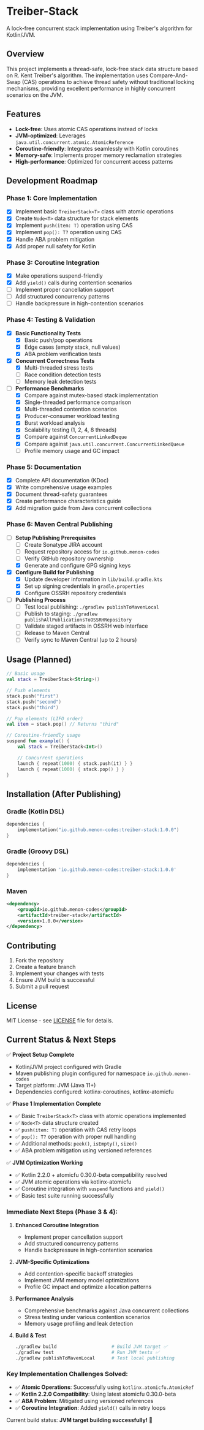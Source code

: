 # Treiber-Stack

A lock-free concurrent stack implementation using Treiber's algorithm for Kotlin/JVM.

## Overview

This project implements a thread-safe, lock-free stack data structure based on R. Kent Treiber's algorithm. The implementation uses Compare-And-Swap (CAS) operations to achieve thread safety without traditional locking mechanisms, providing excellent performance in highly concurrent scenarios on the JVM.

## Features

- **Lock-free**: Uses atomic CAS operations instead of locks
- **JVM-optimized**: Leverages `java.util.concurrent.atomic.AtomicReference`
- **Coroutine-friendly**: Integrates seamlessly with Kotlin coroutines
- **Memory-safe**: Implements proper memory reclamation strategies
- **High-performance**: Optimized for concurrent access patterns

## Development Roadmap

### Phase 1: Core Implementation

- [x] Implement basic `TreiberStack<T>` class with atomic operations
- [x] Create `Node<T>` data structure for stack elements
- [x] Implement `push(item: T)` operation using CAS
- [x] Implement `pop(): T?` operation using CAS
- [x] Handle ABA problem mitigation
- [x] Add proper null safety for Kotlin

### Phase 3: Coroutine Integration

- [x] Make operations suspend-friendly
- [x] Add `yield()` calls during contention scenarios
- [ ] Implement proper cancellation support
- [ ] Add structured concurrency patterns
- [ ] Handle backpressure in high-contention scenarios

### Phase 4: Testing & Validation

- [x] **Basic Functionality Tests**
  - [x] Basic push/pop operations
  - [x] Edge cases (empty stack, null values)
  - [x] ABA problem verification tests
- [x] **Concurrent Correctness Tests**
  - [x] Multi-threaded stress tests
  - [ ] Race condition detection tests
  - [ ] Memory leak detection tests
- [ ] **Performance Benchmarks**
  - [x] Compare against mutex-based stack implementation
  - [x] Single-threaded performance comparison
  - [x] Multi-threaded contention scenarios
  - [x] Producer-consumer workload testing
  - [x] Burst workload analysis
  - [x] Scalability testing (1, 2, 4, 8 threads)
  - [x] Compare against `ConcurrentLinkedDeque`
  - [x] Compare against `java.util.concurrent.ConcurrentLinkedQueue`
  - [ ] Profile memory usage and GC impact

### Phase 5: Documentation

- [x] Complete API documentation (KDoc)
- [x] Write comprehensive usage examples
- [x] Document thread-safety guarantees
- [x] Create performance characteristics guide
- [x] Add migration guide from Java concurrent collections

### Phase 6: Maven Central Publishing

- [ ] **Setup Publishing Prerequisites**
  - [ ] Create Sonatype JIRA account
  - [ ] Request repository access for `io.github.menon-codes`
  - [ ] Verify GitHub repository ownership
  - [x] Generate and configure GPG signing keys
- [x] **Configure Build for Publishing**
  - [x] Update developer information in `lib/build.gradle.kts`
  - [x] Set up signing credentials in `gradle.properties`
  - [x] Configure OSSRH repository credentials
- [ ] **Publishing Process**
  - [ ] Test local publishing: `./gradlew publishToMavenLocal`
  - [ ] Publish to staging: `./gradlew publishAllPublicationsToOSSRHRepository`
  - [ ] Validate staged artifacts in OSSRH web interface
  - [ ] Release to Maven Central
  - [ ] Verify sync to Maven Central (up to 2 hours)

## Usage (Planned)

```kotlin
// Basic usage
val stack = TreiberStack<String>()

// Push elements
stack.push("first")
stack.push("second")
stack.push("third")

// Pop elements (LIFO order)
val item = stack.pop() // Returns "third"

// Coroutine-friendly usage
suspend fun example() {
    val stack = TreiberStack<Int>()

    // Concurrent operations
    launch { repeat(1000) { stack.push(it) } }
    launch { repeat(1000) { stack.pop() } }
}
```

## Installation (After Publishing)

### Gradle (Kotlin DSL)

```kotlin
dependencies {
    implementation("io.github.menon-codes:treiber-stack:1.0.0")
}
```

### Gradle (Groovy DSL)

```groovy
dependencies {
    implementation 'io.github.menon-codes:treiber-stack:1.0.0'
}
```

### Maven

```xml
<dependency>
    <groupId>io.github.menon-codes</groupId>
    <artifactId>treiber-stack</artifactId>
    <version>1.0.0</version>
</dependency>
```

## Contributing

1. Fork the repository
2. Create a feature branch
3. Implement your changes with tests
4. Ensure JVM build is successful
5. Submit a pull request

## License

MIT License - see [LICENSE](LICENSE) file for details.

## Current Status & Next Steps

✅ **Project Setup Complete**

- Kotlin/JVM project configured with Gradle
- Maven publishing plugin configured for namespace `io.github.menon-codes`
- Target platform: JVM (Java 11+)
- Dependencies configured: kotlinx-coroutines, kotlinx-atomicfu

✅ **Phase 1 Implementation Complete**

- ✅ Basic `TreiberStack<T>` class with atomic operations implemented
- ✅ `Node<T>` data structure created
- ✅ `push(item: T)` operation with CAS retry loops
- ✅ `pop(): T?` operation with proper null handling
- ✅ Additional methods: `peek()`, `isEmpty()`, `size()`
- ✅ ABA problem mitigation using versioned references

✅ **JVM Optimization Working**

- ✅ Kotlin 2.2.0 + atomicfu 0.30.0-beta compatibility resolved
- ✅ JVM atomic operations via kotlinx-atomicfu
- ✅ Coroutine integration with `suspend` functions and `yield()`
- ✅ Basic test suite running successfully

### Immediate Next Steps (Phase 3 & 4):

1. **Enhanced Coroutine Integration**

   - Implement proper cancellation support
   - Add structured concurrency patterns
   - Handle backpressure in high-contention scenarios

2. **JVM-Specific Optimizations**

   - Add contention-specific backoff strategies
   - Implement JVM memory model optimizations
   - Profile GC impact and optimize allocation patterns

3. **Performance Analysis**

   - Comprehensive benchmarks against Java concurrent collections
   - Stress testing under various contention scenarios
   - Memory usage profiling and leak detection

4. **Build & Test**
   ```bash
   ./gradlew build                    # Build JVM target ✅
   ./gradlew test                     # Run JVM tests ✅
   ./gradlew publishToMavenLocal      # Test local publishing
   ```

### Key Implementation Challenges Solved:

- ✅ **Atomic Operations**: Successfully using `kotlinx.atomicfu.AtomicRef`
- ✅ **Kotlin 2.2.0 Compatibility**: Using latest atomicfu 0.30.0-beta
- ✅ **ABA Problem**: Mitigated using versioned references
- ✅ **Coroutine Integration**: Added `yield()` calls in retry loops

Current build status: **JVM target building successfully!** 🎉
